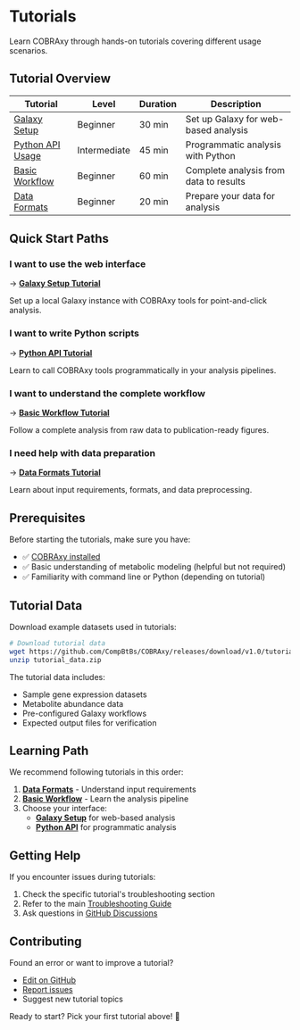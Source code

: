 # Tutorials

Learn COBRAxy through hands-on tutorials covering different usage scenarios.

## Tutorial Overview

| Tutorial | Level | Duration | Description |
|----------|-------|----------|-------------|
| [Galaxy Setup](galaxy-setup.md) | Beginner | 30 min | Set up Galaxy for web-based analysis |
| [Python API Usage](python-api.md) | Intermediate | 45 min | Programmatic analysis with Python |
| [Basic Workflow](workflow.md) | Beginner | 60 min | Complete analysis from data to results |
| [Data Formats](data-formats.md) | Beginner | 20 min | Prepare your data for analysis |

## Quick Start Paths

### I want to use the web interface
→ **[Galaxy Setup Tutorial](galaxy-setup.md)**

Set up a local Galaxy instance with COBRAxy tools for point-and-click analysis.

### I want to write Python scripts  
→ **[Python API Tutorial](python-api.md)**

Learn to call COBRAxy tools programmatically in your analysis pipelines.

### I want to understand the complete workflow
→ **[Basic Workflow Tutorial](workflow.md)**

Follow a complete analysis from raw data to publication-ready figures.

### I need help with data preparation
→ **[Data Formats Tutorial](data-formats.md)**

Learn about input requirements, formats, and data preprocessing.

## Prerequisites

Before starting the tutorials, make sure you have:

- ✅ [COBRAxy installed](../installation.md)
- ✅ Basic understanding of metabolic modeling (helpful but not required)
- ✅ Familiarity with command line or Python (depending on tutorial)

## Tutorial Data

Download example datasets used in tutorials:

```bash
# Download tutorial data
wget https://github.com/CompBtBs/COBRAxy/releases/download/v1.0/tutorial_data.zip
unzip tutorial_data.zip
```

The tutorial data includes:
- Sample gene expression datasets
- Metabolite abundance data  
- Pre-configured Galaxy workflows
- Expected output files for verification

## Learning Path

We recommend following tutorials in this order:

1. **[Data Formats](data-formats.md)** - Understand input requirements
2. **[Basic Workflow](workflow.md)** - Learn the analysis pipeline
3. Choose your interface:
   - **[Galaxy Setup](galaxy-setup.md)** for web-based analysis
   - **[Python API](python-api.md)** for programmatic analysis

## Getting Help

If you encounter issues during tutorials:

1. Check the specific tutorial's troubleshooting section
2. Refer to the main [Troubleshooting Guide](../troubleshooting.md)
3. Ask questions in [GitHub Discussions](https://github.com/CompBtBs/COBRAxy/discussions)

## Contributing

Found an error or want to improve a tutorial? 

- [Edit on GitHub](https://github.com/CompBtBs/COBRAxy/tree/main/docs/tutorials)
- [Report issues](https://github.com/CompBtBs/COBRAxy/issues)
- Suggest new tutorial topics

Ready to start? Pick your first tutorial above! 🚀